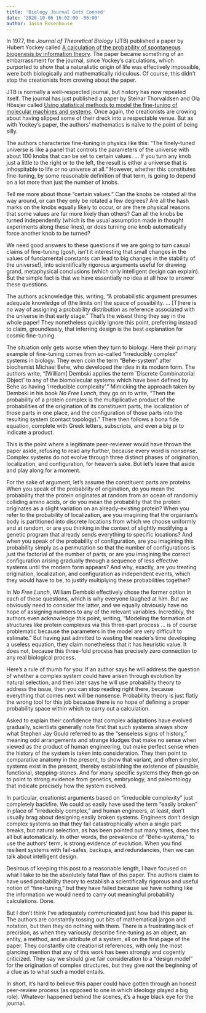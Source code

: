 ```yaml
---
title: 'Biology Journal Gets Conned'
date: '2020-10-06 16:02:00 -06:00'
author: Jason Rosenhouse
---
```

In 1977, the *Journal of Theoretical Biology* (JTB) published a paper by Hubert Yockey called [A calculation of the probability of spontaneous biogenesis by information theory](https://www.sciencedirect.com/science/article/abs/pii/0022519377900443).  The paper became something of an embarrassment for the journal, since Yockey’s calculations, which purported to show that a naturalistic origin of life was effectively impossible, were both biologically and mathematically ridiculous.  Of course, this didn’t stop the creationists from crowing about the paper.

JTB is normally a well-respected journal, but history has now repeated itself.  The journal has just published a paper by Steinar Thorvaldsen and Ola Hössjer called [Using statistical methods to model the fine-tuning of molecular machines and systems](https://doi.org/10.1016/j.jtbi.2020.110352).  Once again, the creationists are crowing about having slipped some of their dreck into a respectable venue.  But as with Yockey’s paper, the authors’ mathematics is naïve to the point of being silly.

The authors characterize fine-tuning in physics like this: “The finely-tuned universe is like a panel that controls the parameters of the universe with about 100 knobs that can be set to certain values.  … If you turn any knob just a little to the right or to the left, the result is either a universe that is inhospitable to life or no universe at all.”  However, whether this constitutes fine-tuning, by some reasonable definition of that term, is going to depend on a lot more than just the number of knobs. 

<!--more--> 


Tell me more about those “certain values.”  Can the knobs be rotated all the way around, or can they only be rotated a few degrees?  Are all the hash marks on the knobs equally likely to occur, or are there physical reasons that some values are far more likely than others?  Can all the knobs be turned independently (which is the usual assumption made in thought experiments along these lines), or does turning one knob automatically force another knob to be turned?  

We need good answers to these questions if we are going to turn casual claims of fine-tuning (gosh, isn’t it interesting that small changes in the values of fundamental constants can lead to big changes in the stability of the universe!), into scientifically rigorous arguments useful for drawing grand, metaphysical conclusions (which only intelligent design can explain).  But the simple fact is that we have essentially no idea at all how to answer these questions.

The authors acknowledge this, writing, “A probabilistic argument presumes adequate knowledge of (the limits on) the space of possibility. … [T]here is no way of assigning a probability distribution as reference associated with the universe in that early stage.”  That’s the wisest thing they say in the whole paper!  They nonetheless quickly ignore this point, preferring instead to claim, groundlessly, that inferring design is the best explanation for cosmic fine-tuning.

The situation only gets worse when they turn to biology.  Here their primary example of fine-tuning comes from so-called “irreducibly complex” systems in biology.  They even coin the term “Behe-system” after biochemist Michael Behe, who developed the idea in its modern form.  The authors write, “[William] Dembski applies the term `Discrete Combinatorial Object’ to any of the biomolecular systems which have been defined by Behe as having ‘irreducible complexity’.”  Mimicking the approach taken by Dembski in his book *No Free Lunch*, they go on to write, “Then the probability of a protein complex is the multiplicative product of the probabilities of the origination of its constituent parts, the localization of those parts in one place, and the configuration of those parts into the resulting system (contact topology).”  There then follows a bona fide equation, complete with Greek letters, subscripts, and even a big pi to indicate a product.

This is the point where a legitimate peer-reviewer would have thrown the paper aside, refusing to read any further, because every word is nonsense.  Complex systems do not evolve through three distinct phases of origination, localization, and configuration, for heaven’s sake.  But let’s leave that aside and play along for a moment.  

For the sake of argument, let’s assume the constituent parts are proteins.  When you speak of the probability of origination, do you mean the probability that the protein originates at random from an ocean of randomly colliding amino acids, or do you mean the probability that the protein originates as a slight variation on an already-existing protein?  When you refer to the probability of localization, are you imagining that the organism’s body is partitioned into discrete locations from which we choose uniformly and at random, or are you thinking in the context of slightly modifying a genetic program that already sends everything to specific locations?  And when you speak of the probability of configuration, are you imagining this probability simply as a permutation so that the number of configurations is just the factorial of the number of parts, or are you imagining the correct configuration arising gradually through a sequence of less effective systems until the modern form appears?  And why, exactly, are you treating origination, localization, and configuration as independent events, which they would have to be, to justify multiplying these probabilities together?

In *No Free Lunch*, William Dembski effectively chose the former option in each of these questions, which is why everyone laughed at him.  But we obviously need to consider the latter, and we equally obviously have no hope of assigning numbers to any of the relevant variables.   Incredibly, the authors even acknowledge *this* point, writing, “Modeling the formation of structures like protein complexes via this three-part process … is of course problematic because the parameters in the model are very difficult to estimate.”  But having just admitted to wasting the reader’s time developing a useless equation, they claim nonetheless that it has heuristic value.  It does not, because this three-fold process has precisely zero connection to any real biological process.

Here’s a rule of thumb for you: If an author says he will address the question of whether a complex system could have arisen through evolution by natural selection, and then later says he will use probability theory to address the issue, then you can stop reading right there, because everything that comes next will be nonsense.  Probability theory is just flatly the wrong tool for this job because there is no hope of defining a proper probability space within which to carry out a calculation.

Asked to explain their confidence that complex adaptations have evolved gradually, scientists generally note first that such systems always show what Stephen Jay Gould referred to as the “senseless signs of history,” meaning odd arrangements and strange kludges that make no sense when viewed as the product of human engineering, but make perfect sense when the history of the system is taken into consideration.  They then point to comparative anatomy in the present, to show that variant, and often simpler, systems exist in the present, thereby establishing the existence of plausible, functional, stepping-stones.  And for many specific systems they then go on to point to strong evidence from genetics, embryology, and paleontology that indicate precisely how the system evolved.

In particular, creationist arguments based on “irreducible complexity” just completely backfire.  We could as easily have used the term “easily broken” in place of “irreducibly complex,” and human engineers, at least, don’t usually brag about designing easily broken systems.  Engineers don’t design complex systems so that they fail catastrophically when a single part breaks, but natural selection, as has been pointed out many times, does this all but automatically.  In other words, the prevalence of “Behe-systems,” to use the authors’ term, is strong evidence of evolution.  When you find resilient systems with fail-safes, backups, and redundancies, then we can talk about intelligent design.

Desirous of keeping this post to a reasonable length, I have focused on what I take to be the absolutely fatal flaw of this paper.  The authors claim to have used probability theory to establish a scientifically rigorous and useful notion of “fine-tuning,” but they have failed because we have nothing like the information we would need to carry out meaningful probability calculations.  Done.

But I don’t think I’ve adequately communicated just how bad this paper is.  The authors are constantly tossing out bits of mathematical jargon and notation, but then they do nothing with them.  There is a frustrating lack of precision, as when they variously describe fine-tuning as an object, an entity, a method, and an attribute of a system, all on the first page of the paper.  They constantly cite creationist references, with only the most glancing mention that any of this work has been strongly and cogently criticized.  They say we should give fair consideration to a “design model” for the origination of complex structures, but they give not the beginning of a clue as to what such a model entails.  

In short, it’s hard to believe this paper could have gotten through an honest peer-review process (as opposed to one in which ideology played a big role).  Whatever happened behind the scenes, it’s a huge black eye for the journal.   
